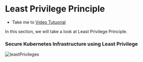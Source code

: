 # Least Privilege Principle

  - Take me to [Video Tutuorial](https://kodekloud.com/topic/least-privilege-principle/)

In this section, we will take a look at Least Privilege Principle.

### Secure Kubernetes Infrastructure using Least Privilege

![leastPrivileges](../../images/leastPrivileges.png)
